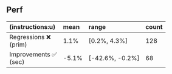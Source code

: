 ## Perf
| (instructions:u) | mean | range | count |
|:--|:--|:--|:--|
| Regressions ❌ <br /> (prim) | 1.1% | [0.2%, 4.3%] | 128 |
| Improvements ✅ <br /> (sec) | -5.1% | [-42.6%, -0.2%] | 68 |
